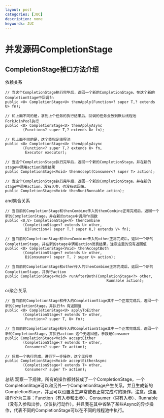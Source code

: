 ```yaml
---
layout: post
categories: [JUC]
description: none
keywords: JUC
---
```

# 并发源码CompletionStage


## CompletionStage接口方法介绍

依赖关系
```
// 当这个CompletionStage执行完毕后，返回一个新的CompletionStage，在这个新的CompletionStage中回调fn
public <U> CompletionStage<U> thenApply(Function<? super T,? extends U> fn);

// 和上面不同的是，拿到上个任务的执行结果后，回调的任务会放到默认线程池ForkJoinPool执行
public <U> CompletionStage<U> thenApplyAsync
        (Function<? super T,? extends U> fn);
        
// 和上面不同的是，这个能指定线程池
public <U> CompletionStage<U> thenApplyAsync
        (Function<? super T,? extends U> fn,
         Executor executor);
         
// 当这个CompletionStage执行完毕后，返回一个新的CompletionStage，并在新的stage中调用action消费结果
public CompletionStage<Void> thenAccept(Consumer<? super T> action);

// 当这个CompletionStage执行完毕后，返回一个新的CompletionStage，并在新的stage中调用action，没有入参，也没有返回值。
public CompletionStage<Void> thenRun(Runnable action);

```

and集合关系
```
// 当目前的CompletionStage和thenCombine传入的thenCombine正常完成后，返回一个新的CompletionStage，并在新的stage中调用fn函数
public <U,V> CompletionStage<V> thenCombine
        (CompletionStage<? extends U> other,
         BiFunction<? super T,? super U,? extends V> fn);

// 当目前的CompletionStage和thenCombine传入的other正常完成后，返回一个新的CompletionStage，并在新的stage中调用action消费结果，注意这里的没有返回值
public <U> CompletionStage<Void> thenAcceptBoth
        (CompletionStage<? extends U> other,
         BiConsumer<? super T, ? super U> action);       

// 当目前的CompletionStage和other传入的thenCombine正常完成后，返回一个新的CompletionStage，并执行action
public CompletionStage<Void> runAfterBoth(CompletionStage<?> other,
                                              Runnable action);

```

or聚合关系
```
// 当目前的CompletionStage和传入的CompletionStage其中一个正常完成后，返回一个新的CompletionStage，并执行fn 有返回值
public <U> CompletionStage<U> applyToEither
        (CompletionStage<? extends T> other,
         Function<? super T, U> fn);

// 当目前的CompletionStage和传入的CompletionStage其中一个正常完成后，返回一个新的CompletionStage，并执行action 这个无返回值，参数是Consumer
public CompletionStage<Void> acceptEither
        (CompletionStage<? extends T> other,
         Consumer<? super T> action);

// 任意一个执行完成，进行下一步操作，这个无传参
public CompletionStage<Void> acceptEitherAsync
        (CompletionStage<? extends T> other,
         Consumer<? super T> action);

```


总结
观察一下规律，所有的操作都封装成了一个CompletionStage，一个CompletionStage可以和另外一个CompletionStage产生关系，并且生成新的CompletionStage，并且可以设置发生异常或者正常完成时的操作，注意，这里操作分为三类：Function（有入参和出参）、Consumer（只有入参）、Runnable（没有入参和出参，仅仅执行动作）。并且我在其中省略了某些Async的异步操作，代表不同的CompletionStage可以在不同的线程池中执行。






















